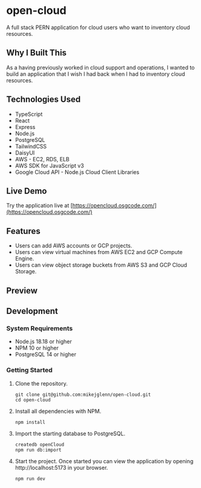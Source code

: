 # open-cloud

A full stack PERN application for cloud users who want to inventory cloud resources.

## Why I Built This

As a having previously worked in cloud support and operations, I wanted to build an application that I wish I had back when I had to inventory cloud resources.

## Technologies Used

- TypeScript
- React
- Express
- Node.js
- PostgreSQL
- TailwindCSS
- DaisyUI
- AWS - EC2, RDS, ELB
- AWS SDK for JavaScript v3
- Google Cloud API - Node.js Cloud Client Libraries

## Live Demo

Try the application live at [https://opencloud.osgcode.com/](https://opencloud.osgcode.com/)

## Features

- Users can add AWS accounts or GCP projects.
- Users can view virtual machines from AWS EC2 and GCP Compute Engine.
- Users can view object storage buckets from AWS S3 and GCP Cloud Storage.

## Preview

<!-- ![SGT React](assets/sgt-react.gif) -->

## Development

### System Requirements

- Node.js 18.18 or higher
- NPM 10 or higher
- PostgreSQL 14 or higher

### Getting Started

1. Clone the repository.

   ```shell
   git clone git@github.com:mikejglenn/open-cloud.git
   cd open-cloud
   ```

1. Install all dependencies with NPM.

   ```shell
   npm install
   ```

1. Import the starting database to PostgreSQL.

   ```shell
   createdb openCloud
   npm run db:import
   ```

1. Start the project. Once started you can view the application by opening http://localhost:5173 in your browser.

   ```shell
   npm run dev
   ```
